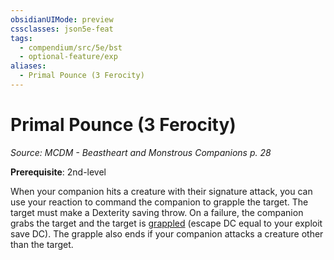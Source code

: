 ```yaml
---
obsidianUIMode: preview
cssclasses: json5e-feat
tags:
  - compendium/src/5e/bst
  - optional-feature/exp
aliases:
  - Primal Pounce (3 Ferocity)
---
```

# Primal Pounce (3 Ferocity)
*Source: MCDM - Beastheart and Monstrous Companions p. 28*  

**Prerequisite**: 2nd-level

When your companion hits a creature with their signature attack, you can use your reaction to command the companion to grapple the target. The target must make a Dexterity saving throw. On a failure, the companion grabs the target and the target is [grappled](2-Mechanics/CLI/rules/conditions.md#grappled) (escape DC equal to your exploit save DC). The grapple also ends if your companion attacks a creature other than the target.